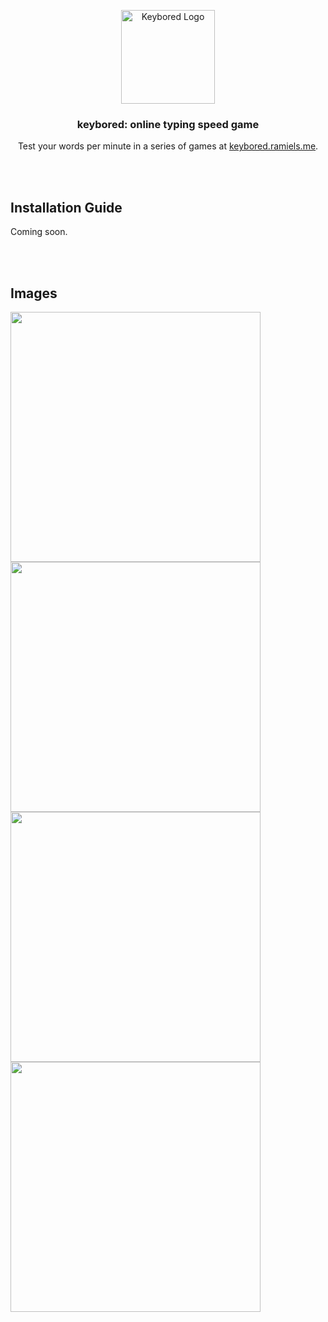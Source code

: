<p align="center"><a href="https://keybored.ramiels.me/" target="_blank" rel="noreferrer noopener"><img width="150" alt="Keybored Logo" src="https://media.discordapp.net/attachments/590667063165583409/1129618207641190410/key.png?width=702&height=702"></a></p>


<h3 align="center"> keybored: online typing speed game</h3>
<p align="center">Test your words per minute in a series of games at <a href="https://keybored.ramiels.me/">keybored.ramiels.me</a>.</p>





<br/><br/>
## Installation Guide
Coming soon.

<br/><br/>
## Images

<a href="#" target="_blank" rel="noreferrer noopener"><img width="400" src="https://media.discordapp.net/attachments/590667063165583409/1129619238353649734/image.png"></a>
<a href="#" target="_blank" rel="noreferrer noopener"><img width="400" src="https://media.discordapp.net/attachments/590667063165583409/1129619588393488415/image.png"></a>
<a href="#" target="_blank" rel="noreferrer noopener"><img width="400" src="https://media.discordapp.net/attachments/590667063165583409/1129620006754340904/image.png"></a>
<a href="#" target="_blank" rel="noreferrer noopener"><img width="400" src="https://media.discordapp.net/attachments/590667063165583409/1129620101369446530/image.png"></a>